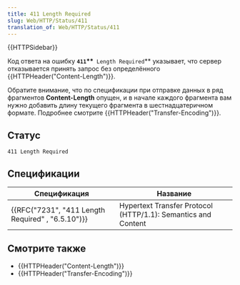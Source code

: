 ```yaml
---
title: 411 Length Required
slug: Web/HTTP/Status/411
translation_of: Web/HTTP/Status/411
---
```

{{HTTPSidebar}}

Код ответа на ошибку **`411`\*\***` Length Required`\*\* указывает, что сервер отказывается принять запрос без определённого {{HTTPHeader("Content-Length")}}.

Обратите внимание, что по спецификации при отправке данных в ряд фрагментов **Content-Length** опущен, и в начале каждого фрагмента вам нужно добавить длину текущего фрагмента в шестнадцатеричном формате. Подробнее смотрите {{HTTPHeader("Transfer-Encoding")}}.

## Статус

```
411 Length Required
```

## Спецификации

| Спецификация                                                     | Название                                                      |
| ---------------------------------------------------------------- | ------------------------------------------------------------- |
| {{RFC("7231", "411 Length Required" , "6.5.10")}} | Hypertext Transfer Protocol (HTTP/1.1): Semantics and Content |

## Смотрите также

- {{HTTPHeader("Content-Length")}}
- {{HTTPHeader("Transfer-Encoding")}}
